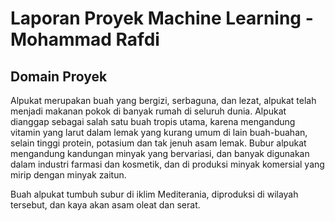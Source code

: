 # Laporan Proyek Machine Learning - Mohammad Rafdi
## Domain Proyek
Alpukat merupakan buah yang bergizi, serbaguna, dan lezat, alpukat telah menjadi makanan pokok di banyak rumah di seluruh dunia.
Alpukat dianggap sebagai salah satu buah tropis utama, karena mengandung vitamin yang larut dalam lemak yang kurang umum di lain buah-buahan, selain tinggi protein, potasium dan tak jenuh asam lemak. Bubur alpukat mengandung kandungan minyak yang bervariasi, dan banyak  digunakan dalam industri farmasi dan kosmetik, dan di produksi minyak komersial yang mirip dengan minyak zaitun.


Buah alpukat tumbuh subur di iklim Mediterania, diproduksi di wilayah tersebut, dan kaya akan asam oleat dan serat.
